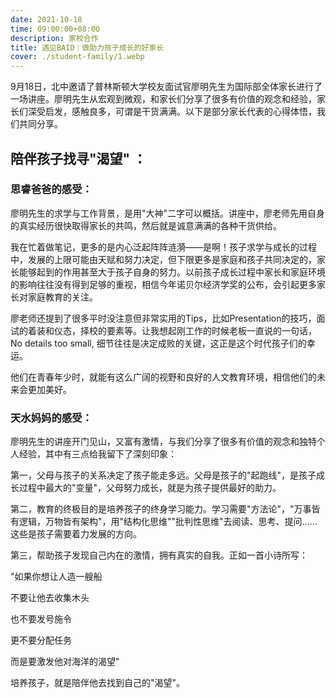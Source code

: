```yaml
---
date: 2021-10-18
time: 09:00:00+08:00
description: 家校合作
title: 遇见BAID｜做助力孩子成长的好家长
cover: ./student-family/1.webp
---
```


9月18日，北中邀请了普林斯顿大学校友面试官廖明先生为国际部全体家长进行了一场讲座。廖明先生从宏观到微观，和家长们分享了很多有价值的观念和经验，家长们深受启发，感触良多，可谓是干货满满。以下是部分家长代表的心得体悟，我们共同分享。

## 陪伴孩子找寻"渴望" ：

### 思睿爸爸的感受：

廖明先生的求学与工作背景，是用"大神"二字可以概括。讲座中，廖老师先用自身的真实经历很快取得家长的共鸣，然后就是诚意满满的各种干货供给。

我在忙着做笔记，更多的是内心泛起阵阵涟漪——是啊！孩子求学与成长的过程中，发展的上限可能由天赋和努力决定，但下限更多是家庭和孩子共同决定的，家长能够起到的作用甚至大于孩子自身的努力。以前孩子成长过程中家长和家庭环境的影响往往没有得到足够的重视，相信今年诺贝尔经济学奖的公布，会引起更多家长对家庭教育的关注。

廖老师还提到了很多平时没注意但非常实用的Tips，比如Presentation的技巧，面试的着装和仪态，择校的要素等。让我想起刚工作的时候老板一直说的一句话，No details too small, 细节往往是决定成败的关键，这正是这个时代孩子们的幸运。

他们在青春年少时，就能有这么广阔的视野和良好的人文教育环境，相信他们的未来会更加美好。

### 天水妈妈的感受：

廖明先生的讲座开门见山，又富有激情，与我们分享了很多有价值的观念和独特个人经验，其中有三点给我留下了深刻印象：

第一，父母与孩子的关系决定了孩子能走多远。父母是孩子的"起跑线"，是孩子成长过程中最大的"变量"，父母努力成长，就是为孩子提供最好的助力。

第二，教育的终极目的是培养孩子的终身学习能力。学习需要"方法论"，"万事皆有逻辑，万物皆有架构"，用"结构化思维""批判性思维"去阅读、思考、提问……这些是孩子需要着力发展的方向。

第三，帮助孩子发现自己内在的激情，拥有真实的自我。正如一首小诗所写：

"如果你想让人造一艘船

不要让他去收集木头

也不要发号施令

更不要分配任务

而是要激发他对海洋的渴望"

培养孩子，就是陪伴他去找到自己的"渴望"。